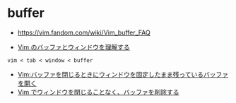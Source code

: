 # buffer

* https://vim.fandom.com/wiki/Vim_buffer_FAQ

* [Vim のバッファとウィンドウを理解する](https://cohama.hateblo.jp/entry/2013/09/28/220808)

`vim < tab < window < buffer`


* [Vim:バッファを閉じるときにウィンドウを固定したまま残っているバッファを開く](https://lsifrontend.blog.fc2.com/blog-entry-356.html)
* [Vim でウィンドウを閉じることなく、バッファを削除する](https://superbrothers.hatenablog.com/entry/20110614/1308062865)

